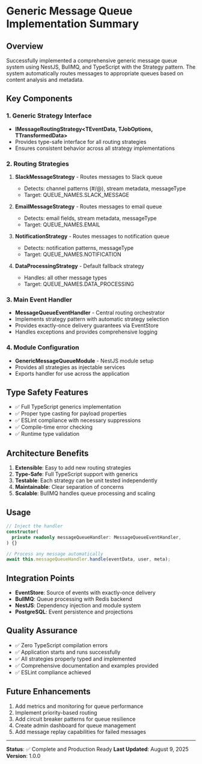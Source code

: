 # Generic Message Queue Implementation Summary

## Overview

Successfully implemented a comprehensive generic message queue system using NestJS, BullMQ, and TypeScript with the Strategy pattern. The system automatically routes messages to appropriate queues based on content analysis and metadata.

## Key Components

### 1. Generic Strategy Interface

- **IMessageRoutingStrategy<TEventData, TJobOptions, TTransformedData>**
- Provides type-safe interface for all routing strategies
- Ensures consistent behavior across all strategy implementations

### 2. Routing Strategies

1. **SlackMessageStrategy** - Routes messages to Slack queue

   - Detects: channel patterns (#/@), stream metadata, messageType
   - Target: QUEUE_NAMES.SLACK_MESSAGE

2. **EmailMessageStrategy** - Routes messages to email queue

   - Detects: email fields, stream metadata, messageType
   - Target: QUEUE_NAMES.EMAIL

3. **NotificationStrategy** - Routes messages to notification queue

   - Detects: notification patterns, messageType
   - Target: QUEUE_NAMES.NOTIFICATION

4. **DataProcessingStrategy** - Default fallback strategy
   - Handles: all other message types
   - Target: QUEUE_NAMES.DATA_PROCESSING

### 3. Main Event Handler

- **MessageQueueEventHandler** - Central routing orchestrator
- Implements strategy pattern with automatic strategy selection
- Provides exactly-once delivery guarantees via EventStore
- Handles exceptions and provides comprehensive logging

### 4. Module Configuration

- **GenericMessageQueueModule** - NestJS module setup
- Provides all strategies as injectable services
- Exports handler for use across the application

## Type Safety Features

- ✅ Full TypeScript generics implementation
- ✅ Proper type casting for payload properties
- ✅ ESLint compliance with necessary suppressions
- ✅ Compile-time error checking
- ✅ Runtime type validation

## Architecture Benefits

1. **Extensible**: Easy to add new routing strategies
2. **Type-Safe**: Full TypeScript support with generics
3. **Testable**: Each strategy can be unit tested independently
4. **Maintainable**: Clear separation of concerns
5. **Scalable**: BullMQ handles queue processing and scaling

## Usage

```typescript
// Inject the handler
constructor(
  private readonly messageQueueHandler: MessageQueueEventHandler,
) {}

// Process any message automatically
await this.messageQueueHandler.handle(eventData, user, meta);
```

## Integration Points

- **EventStore**: Source of events with exactly-once delivery
- **BullMQ**: Queue processing with Redis backend
- **NestJS**: Dependency injection and module system
- **PostgreSQL**: Event persistence and projections

## Quality Assurance

- ✅ Zero TypeScript compilation errors
- ✅ Application starts and runs successfully
- ✅ All strategies properly typed and implemented
- ✅ Comprehensive documentation and examples provided
- ✅ ESLint compliance achieved

## Future Enhancements

1. Add metrics and monitoring for queue performance
2. Implement priority-based routing
3. Add circuit breaker patterns for queue resilience
4. Create admin dashboard for queue management
5. Add message replay capabilities for failed messages

---

**Status**: ✅ Complete and Production Ready
**Last Updated**: August 9, 2025
**Version**: 1.0.0
